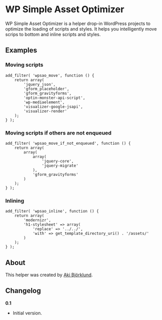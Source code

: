# WP Simple Asset Optimizer

WP Simple Asset Optimizer is a helper drop-in WordPress projects to optimize the loading of scripts and styles. It helps you intelligently move scrips to bottom and inline scripts and styles.

## Examples

### Moving scripts

    add_filter( 'wpsao_move', function () {
    	return array(
    		'jquery_json',
    		'gform_placeholder',
    		'gform_gravityforms',
    		'optin-monster-api-script',
    		'wp-mediaelement',
    		'visualizer-google-jsapi',
    		'visualizer-render'
    	);
    } );

### Moving scripts if others are not enqueued

    add_filter( 'wpsao_move_if_not_enqueued', function () {
    	return array(
    		array(
    			array(
    				'jquery-core',
    				'jquery-migrate'
    			),
    			'gform_gravityforms'
    		)
    	);
    } );

### Inlining

    add_filter( 'wpsao_inline', function () {
    	return array(
    		'modernizr',
    		'h1-stylesheet' => array(
    			'replace' => '../../',
    			'with' => get_template_directory_uri() . '/assets/'
    		)
    	);
    } );

## About

This helper was created by [Aki Björklund](http://akibjorklund.com/).

## Changelog ##

**0.1**
* Initial version.